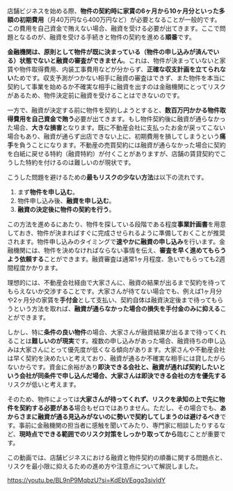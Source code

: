 店舗ビジネスを始める際、**物件の契約時に家賃の6ヶ月から10ヶ月分といった多額の初期費用**（月40万円なら400万円など）が必要となることが一般的です。この費用を自己資金で賄えない場合、融資を受ける必要が出てきます。ここで問題となるのが、融資を受ける手続きと物件の契約を進める**順番**です。

**金融機関は、原則として物件が既に決まっている（物件の申し込みが済んでいる）状態でないと融資の審査ができません**。これは、物件が決まっていないと家賃や物件取得費用、内装工事費用などが分からず、**正確な収支計画を立てられない**ためです。収支予測がつかない相手に融資の審査はできず、また物件を本当に契約して事業を始めるか不確実な相手に融資を出すのは金融機関にとってリスクがあるため、物件決定前に融資を受けることはできないのです。

一方で、融資が決定する前に物件を契約しようとすると、**数百万円かかる物件取得費用を自己資金で賄う**必要が出てきます。もし物件契約後に融資が通らなかった場合、**大きな損害**となります。既に不動産会社に支払ったお金が戻ってこない場合もあり、融資が通らず出店できない上に、初期費用を損してしまうという**痛手**を負うことになります。不動産の売買契約には融資が通らなかった場合に契約を白紙に戻せる特約（融資特約）が付くことがありますが、店舗の賃貸契約でこうした特約を付けるのは難しいのが現状です。

こうした問題を避けるための**最もリスクの少ない方法**は以下の流れです。

1. まず**物件を申し込む**。
2. 物件申し込み後、**融資を申し込む**。
3. **融資の決定後に物件の契約を行う**。

この方法を進めるにあたり、物件を探している段階である程度**事業計画書**を用意しておき、物件が決まればすぐに完成させられるように準備しておくことが推奨されます。物件申し込みのタイミングで**速やかに融資の申し込み**を行います。金融機関には、物件を決めなければならない事情を伝え、**審査を早く進めてもらうよう依頼する**ことができます。融資審査は通常1ヶ月程度、急いでもらっても2週間程度かかります。

理想的には、不動産会社経由で大家さんに、融資の結果が出るまで契約を待ってもらえないか交渉することです。大家さんが待てない場合でも、例えば1ヶ月分や2ヶ月分の家賃を**手付金**として支払い、契約自体は融資決定後まで待ってもらうという方法を取れば、**融資が通らなかった場合の損失を手付金のみに抑える**ことができます。

しかし、特に**条件の良い物件**の場合、大家さんが融資結果が出るまで待ってくれることは**難しいのが現実**です。複数の申し込みがあった場合、融資待ちの申し込みは大家さんにとって優先度が低くなる傾向があります。大家さんや不動産会社は早く契約を決めたいと考えており、融資が通るか不確実な相手には貸したがらないからです。資金に余裕があり**即決できる会社と、融資が通れば契約したいという会社が同条件で申し込んだ場合、大家さんは即決できる会社の方を優先する**リスクが低いと考えます。

そのため、物件によっては**大家さんが待ってくれず、リスクを承知の上で先に物件を契約する必要がある**場合もゼロではありません。ただし、その場合でも、**あからさまに融資が通る見込みがないのに勢いで契約してしまうのは避けるべき**です。事前に金融機関の担当者に感触を聞いてみたり、専門家に相談したりするなど、**現時点でできる範囲でのリスク対策をしっかり取ってから**臨むことが重要です。

この動画では、店舗ビジネスにおける融資と物件契約の順番に関する問題点と、リスクを最小限に抑えるための進め方や注意点について解説しました。


https://youtu.be/BL9nP9MqbzU?si=KdEbVEqgq3sivIdY